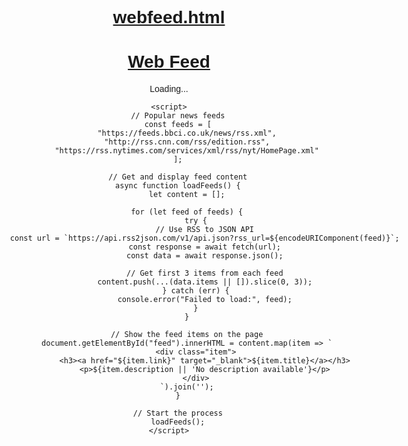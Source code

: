 # webfeed.html
<!DOCTYPE html>
<html lang="en">
<head>
    <meta charset="UTF-8">
    <meta name="viewport" content="width=device-width, initial-scale=1.0">
    <title>Simple Web Feed</title>
    <style>
        body { 
            font-family: Arial; 
            text-align: center; 
            max-width: 800px;
            margin: 0 auto;
        }
        h1 { text-decoration: underline; }
        .item { 
            padding: 10px; 
            border-bottom: 1px solid #ddd; 
            text-align: left; 
        }
    </style>
</head>
<body>
    <h1>Web Feed</h1>
    <div id="feed">Loading...</div>

    <script>
        // Popular news feeds
        const feeds = [
            "https://feeds.bbci.co.uk/news/rss.xml",
            "http://rss.cnn.com/rss/edition.rss",
            "https://rss.nytimes.com/services/xml/rss/nyt/HomePage.xml"
        ];

        // Get and display feed content
        async function loadFeeds() {
            let content = [];
            
            for (let feed of feeds) {
                try {
                    // Use RSS to JSON API
                    const url = `https://api.rss2json.com/v1/api.json?rss_url=${encodeURIComponent(feed)}`;
                    const response = await fetch(url);
                    const data = await response.json();
                    
                    // Get first 3 items from each feed
                    content.push(...(data.items || []).slice(0, 3));
                } catch (err) {
                    console.error("Failed to load:", feed);
                }
            }
            
            // Show the feed items on the page
            document.getElementById("feed").innerHTML = content.map(item => `
                <div class="item">
                    <h3><a href="${item.link}" target="_blank">${item.title}</a></h3>
                    <p>${item.description || 'No description available'}</p>
                </div>
            `).join('');
        }
        
        // Start the process
        loadFeeds();
    </script>
</body>
</html>
